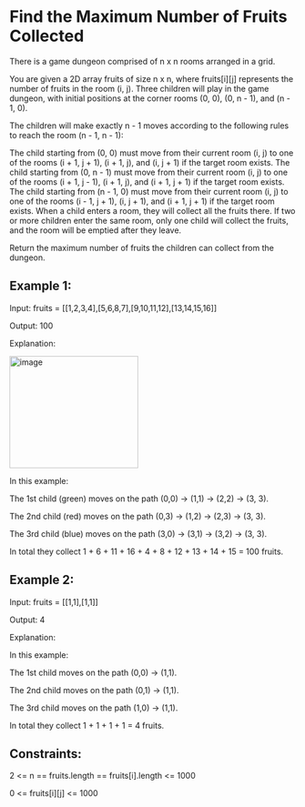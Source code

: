 # Find the Maximum Number of Fruits Collected 
There is a game dungeon comprised of n x n rooms arranged in a grid.

You are given a 2D array fruits of size n x n, where fruits[i][j] represents the number of fruits in the room (i, j). Three children will play in the game dungeon, with initial positions at the corner rooms (0, 0), (0, n - 1), and (n - 1, 0).

The children will make exactly n - 1 moves according to the following rules to reach the room (n - 1, n - 1):

The child starting from (0, 0) must move from their current room (i, j) to one of the rooms (i + 1, j + 1), (i + 1, j), and (i, j + 1) if the target room exists.
The child starting from (0, n - 1) must move from their current room (i, j) to one of the rooms (i + 1, j - 1), (i + 1, j), and (i + 1, j + 1) if the target room exists.
The child starting from (n - 1, 0) must move from their current room (i, j) to one of the rooms (i - 1, j + 1), (i, j + 1), and (i + 1, j + 1) if the target room exists.
When a child enters a room, they will collect all the fruits there. If two or more children enter the same room, only one child will collect the fruits, and the room will be emptied after they leave.

Return the maximum number of fruits the children can collect from the dungeon.

 

## Example 1:

Input: fruits = [[1,2,3,4],[5,6,8,7],[9,10,11,12],[13,14,15,16]]

Output: 100

Explanation:

<img width="226" height="197" alt="image" src="https://github.com/user-attachments/assets/baea221b-7bf3-4bd8-8349-ba5e00ee6261" />



In this example:

The 1st child (green) moves on the path (0,0) -> (1,1) -> (2,2) -> (3, 3).

The 2nd child (red) moves on the path (0,3) -> (1,2) -> (2,3) -> (3, 3).

The 3rd child (blue) moves on the path (3,0) -> (3,1) -> (3,2) -> (3, 3).

In total they collect 1 + 6 + 11 + 16 + 4 + 8 + 12 + 13 + 14 + 15 = 100 fruits.

## Example 2:

Input: fruits = [[1,1],[1,1]]

Output: 4

Explanation:

In this example:


The 1st child moves on the path (0,0) -> (1,1).

The 2nd child moves on the path (0,1) -> (1,1).

The 3rd child moves on the path (1,0) -> (1,1).

In total they collect 1 + 1 + 1 + 1 = 4 fruits.

 

## Constraints:



2 <= n == fruits.length == fruits[i].length <= 1000

0 <= fruits[i][j] <= 1000
